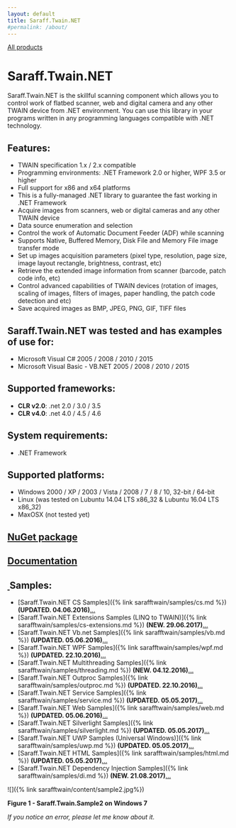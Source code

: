 ```yaml
---
layout: default
title: Saraff.Twain.NET
#permalink: /about/
---
```

[All products](../)
# Saraff.Twain.NET
Saraff.Twain.NET is the skillful scanning component which allows you to control work of flatbed scanner, web and digital camera and any other TWAIN device from .NET environment. You can use this library in your programs written in any programming languages compatible with .NET technology.
## Features:
* TWAIN specification 1.x / 2.x compatible
* Programming environments: .NET Framework 2.0 or higher, WPF 3.5 or higher
* Full support for x86 and x64 platforms
* This is a fully-managed .NET library to guarantee the fast working in .NET Framework
* Acquire images from scanners, web or digital cameras and any other TWAIN device
* Data source enumeration and selection
* Control the work of Automatic Document Feeder (ADF) while scanning
* Supports Native, Buffered Memory, Disk File and Memory File image transfer mode
* Set up images acquisition parameters (pixel type, resolution, page size, image layout rectangle, brightness, contrast, etc)
* Retrieve the extended image information from scanner (barcode, patch code info, etc)
* Control advanced capabilities of TWAIN devices (rotation of images, scaling of images, filters of images, paper handling, the patch code detection and etc)
* Save acquired images as BMP, JPEG, PNG, GIF, TIFF files
## Saraff.Twain.NET was tested and has examples of use for:
* Microsoft Visual C# 2005 / 2008 / 2010 / 2015
* Microsoft Visual Basic - VB.NET 2005 / 2008 / 2010 / 2015
## Supported frameworks: 
* **CLR v2.0**: .net 2.0 / 3.0 / 3.5
* **CLR v4.0**: .net 4.0 / 4.5 / 4.6
## System requirements: 
* .NET Framework
## Supported platforms:
* Windows 2000 / XP / 2003 / Vista / 2008 / 7 / 8 / 10, 32-bit / 64-bit
* Linux (was tested on Lubuntu 14.04 LTS x86_32 & Lubuntu 16.04 LTS x86_32)
* MaxOSX (not tested yet)

## [NuGet package](https://www.nuget.org/packages/Saraff.Twain/)
## [Documentation](./wiki/index.md)

## [&nbsp;](#samples)Samples:
* [Saraff.Twain.NET CS Samples]({% link sarafftwain/samples/cs.md %}) **(UPDATED. 04.06.2016)**[...](https://goo.gl/info/doYrzd)
* [Saraff.Twain.NET Extensions Samples (LINQ to TWAIN)]({% link sarafftwain/samples/cs-extensions.md %}) **(NEW. 29.06.2017)**[...](https://goo.gl/info/nrZ11W)
* [Saraff.Twain.NET Vb.net Samples]({% link sarafftwain/samples/vb.md %}) **(UPDATED. 05.06.2016)**[...](https://goo.gl/info/DkedJN)
* [Saraff.Twain.NET WPF Samples]({% link sarafftwain/samples/wpf.md %}) **(UPDATED. 22.10.2016)**[...](https://goo.gl/info/oNAs1N)
* [Saraff.Twain.NET Multithreading Samples]({% link sarafftwain/samples/threading.md %}) **(NEW. 04.12.2016)**[...](https://goo.gl/info/yprRFA)
* [Saraff.Twain.NET Outproc Samples]({% link sarafftwain/samples/outproc.md %}) **(UPDATED. 22.10.2016)**[...](https://goo.gl/info/Ywc7Zz)
* [Saraff.Twain.NET Service Samples]({% link sarafftwain/samples/service.md %}) **(UPDATED. 05.05.2017)**[...](https://goo.gl/info/6Z3Di7)
* [Saraff.Twain.NET Web Samples]({% link sarafftwain/samples/web.md %}) **(UPDATED. 05.06.2016)**[...](https://goo.gl/info/6PzYP4)
* [Saraff.Twain.NET Silverlight Samples]({% link sarafftwain/samples/silverlight.md %}) **(UPDATED. 05.05.2017)**[...](https://goo.gl/info/gDh77c)
* [Saraff.Twain.NET UWP Samples (Universal Windows)]({% link sarafftwain/samples/uwp.md %}) **(UPDATED. 05.05.2017)**[...](https://goo.gl/info/kvAabW)
* [Saraff.Twain.NET HTML Samples]({% link sarafftwain/samples/html.md %}) **(UPDATED. 05.05.2017)**[...](https://goo.gl/info/R9nHJu)
* [Saraff.Twain.NET Dependency Injection Samples]({% link sarafftwain/samples/di.md %}) **(NEW. 21.08.2017)**[...](https://goo.gl/info/mu2EPW)

![]({% link sarafftwain/content/sample2.jpg%})

**Figure 1 - Saraff.Twain.Sample2 on Windows 7**


_If you notice an error, please let me know about it._
